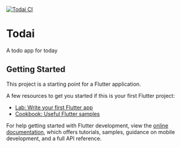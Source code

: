 [![Todai CI](https://img.shields.io/github/actions/workflow/status/eighty4/todai/verify.yml?label=CI&style=flat-square)](https://github.com/eighty4/eighty4/actions/workflows/verify.yml)

# Todai

A todo app for today

## Getting Started

This project is a starting point for a Flutter application.

A few resources to get you started if this is your first Flutter project:

- [Lab: Write your first Flutter app](https://docs.flutter.dev/get-started/codelab)
- [Cookbook: Useful Flutter samples](https://docs.flutter.dev/cookbook)

For help getting started with Flutter development, view the
[online documentation](https://docs.flutter.dev/), which offers tutorials,
samples, guidance on mobile development, and a full API reference.
